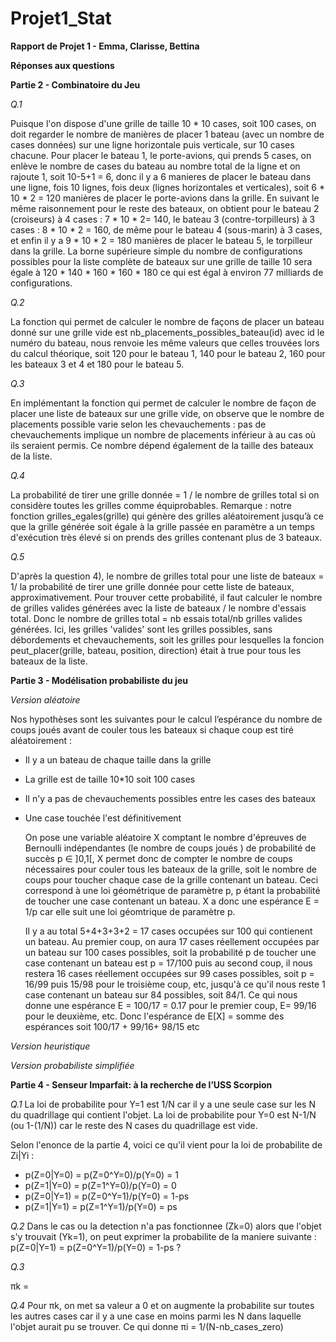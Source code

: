 # Projet1_Stat

**Rapport de Projet 1 - Emma, Clarisse, Bettina**

**Réponses aux questions**

**Partie 2 - Combinatoire du Jeu**

*Q.1*

Puisque l'on dispose d'une grille de taille 10 * 10 cases, soit 100 cases, on doit regarder le nombre de manières de placer 1 bateau (avec un nombre de cases données) sur une ligne horizontale
puis verticale, sur 10 cases chacune.
Pour placer le bateau 1, le porte-avions, qui prends 5 cases, on enlève le nombre de cases du bateau au nombre total de la ligne et on rajoute 1, soit 10-5+1 = 6, donc il y a 6 manieres de placer le
bateau dans une ligne, fois 10 lignes, fois deux (lignes horizontales et verticales), soit 6 * 10 * 2 = 120 manières de placer le porte-avions dans la grille.
En suivant le même raisonnement pour le reste des bateaux, on obtient pour le bateau 2 (croiseurs) à 4 cases : 7 * 10 * 2= 140,  le bateau 3 (contre-torpilleurs) à 3 cases : 8 * 10 * 2 = 160, de même pour 
 le bateau 4 (sous-marin) à 3 cases, et enfin il y a 9 * 10 * 2 = 180 manières de placer le bateau 5, le torpilleur dans la grille.
 La borne supérieure simple du nombre de configurations possibles pour la liste complète de bateaux sur une grille de taille 10 sera égale à 120 * 140 * 160 * 160 * 180 ce qui est égal à environ 77 milliards de configurations.

*Q.2*

La fonction qui permet de calculer le nombre de façons de placer un bateau donné sur une grille vide est nb_placements_possibles_bateau(id) avec id le numéro du bateau, nous renvoie les même valeurs que celles trouvées lors du calcul théorique, soit 120 pour le bateau 1, 140 pour le bateau 2, 160 pour les bateaux 3 et 4 et 180 pour le bateau 5.

*Q.3*

En implémentant la fonction qui permet de calculer le nombre de façon de placer une liste de bateaux sur une grille vide, on observe que le nombre de placements possible varie selon les chevauchements : pas de chevauchements implique un nombre de placements inférieur à au cas où ils seraient permis. Ce nombre dépend également de la taille des bateaux de la liste. 

*Q.4*

La probabilité de tirer une grille donnée = 1 / le nombre de grilles total si on considère toutes les grilles comme équiprobables. 
Remarque : notre fonction  grilles_egales(grille) qui génère des grilles aléatoirement jusqu’à ce que la grille générée soit égale à la grille passée en paramètre a un temps d'exécution très élevé si on prends des grilles contenant plus de 3 bateaux.

*Q.5*

D'après la question 4), le nombre de grilles total pour une liste de bateaux = 1/ la probabilité de tirer une grille donnée pour cette liste de bateaux, approximativement.
Pour trouver cette probabilité, il faut calculer le nombre de grilles valides générées avec la liste de bateaux / le nombre d'essais total.
Donc le nombre de grilles total = nb essais total/nb grilles valides générées.
Ici, les grilles 'valides' sont les grilles possibles, sans débordements et chevauchements, soit les grilles pour lesquelles la foncion peut_placer(grille, bateau, position, direction) était à true pour tous les bateaux de la liste. 


**Partie 3 - Modélisation probabiliste du jeu**

*Version aléatoire*

Nos hypothèses sont les suivantes pour le calcul l’espérance du nombre de coups joués avant de couler tous les bateaux si chaque coup est tiré aléatoirement :
- Il y a un bateau de chaque taille dans la grille
- La grille est de taille 10*10 soit 100 cases
- Il n'y a pas de chevauchements possibles entre les cases des bateaux
- Une case touchée l'est définitivement

  On pose une variable aléatoire X comptant le nombre d'épreuves de Bernoulli indépendantes (le nombre de coups joués ) de probabilité de succès p ∈ ]0,1[, X permet donc de compter le nombre de coups nécessaires pour couler tous les bateaux de la grille, soit le nombre de coups pour toucher chaque case de la grille contenant un bateau.
  Ceci correspond à une loi géométrique de paramètre p, p étant la probabilité de toucher une case contenant un bateau.
  X a donc une espérance E = 1/p car elle suit une loi géomtrique de paramètre p.
  
  Il y a au total 5+4+3+3+2 = 17 cases occupées sur 100 qui contienent un bateau.
  Au premier coup, on aura 17 cases réellement occupées par un bateau sur 100 cases possibles, soit la probabilité p de toucher une case contenant un bateau est p = 17/100 puis au second coup, il nous restera 16 cases réellement occupées sur 99 cases possibles, soit p = 16/99 puis 15/98 pour le troisième coup, etc, jusqu'à ce qu'il nous reste 1 case contenant un bateau sur 84 possibles, soit 84/1.
  Ce qui nous donne une espérance E = 100/17 = 0.17 pour le premier coup, E= 99/16 pour le deuxième, etc.
  Donc l'espérance de E[X] = somme des espérances soit 100/17 + 99/16+ 98/15 etc


*Version heuristique*

*Version probabiliste simplifiée*

**Partie 4 - Senseur Imparfait: à la recherche de l’USS Scorpion**

*Q.1* La loi de probabilite pour Y=1 est 1/N car il y a une seule case sur les N du quadrillage qui contient l'objet. La loi de probabilite pour Y=0 est N-1/N (ou 1-(1/N)) car le reste des N cases du quadrillage est vide.

Selon l'enonce de la partie 4, voici ce qu'il vient pour la loi de probabilite de Zi|Yi : 
 - p(Z=0|Y=0) = p(Z=0^Y=0)/p(Y=0) = 1
 - p(Z=1|Y=0) = p(Z=1^Y=0)/p(Y=0) = 0
 - p(Z=0|Y=1) = p(Z=0^Y=1)/p(Y=0) = 1-ps
 - p(Z=1|Y=1) = p(Z=1^Y=1)/p(Y=0) = ps


*Q.2* Dans le cas ou la detection n'a pas fonctionnee (Zk=0) alors que l'objet s'y trouvait (Yk=1), on peut exprimer la probabilite de la maniere suivante :
 p(Z=0|Y=1) = p(Z=0^Y=1)/p(Y=0) = 1-ps ?

*Q.3* 

πk = 

*Q.4* Pour πk, on met sa valeur a 0 et on augmente la probabilite sur toutes les autres cases car il y a une case en moins parmi les N dans laquelle l'objet aurait pu se trouver. Ce qui donne πi = 1/(N-nb_cases_zero)



